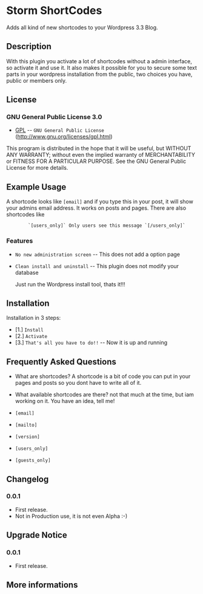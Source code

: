 Storm ShortCodes
================

Adds all kind of new shortcodes to your Wordpress 3.3 Blog.

Description
--------------

With this plugin you activate a lot of shortcodes without a admin
interface, so activate it and use it.
It also makes it possible for you to secure some text parts in your wordpress
installation from the public, two choices you have, public or members only.

License
--------------

### GNU General Public License 3.0


* [GPL](http://www.gnu.org/licenses/gpl.html) -- `GNU General Public License` (http://www.gnu.org/licenses/gpl.html)

This program is distributed in the hope that it will be useful,
but WITHOUT ANY WARRANTY; without even the implied warranty of
MERCHANTABILITY or FITNESS FOR A PARTICULAR PURPOSE.  See the
GNU General Public License for more details.


Example Usage
--------------

A shortcode looks like `[email]` and if you type this in your post, it will
show your admins email address. It works on posts and pages.
There are also shortcodes like

            `[users_only]` Only users see this message `[/users_only]`




### Features

* `No new administration screen` -- This does not add a option page
* `Clean install and uninstall` -- This plugin does not modify your database

    Just run the Wordpress install tool, thats it!!!


Installation
--------------

Installation in 3 steps:

*  [1.] `Install`
*  [2.] `Activate`
*  [3.] `That's all you have to do!!` -- Now it is up and running



Frequently Asked Questions
--------------

*  What are shortcodes?
A shortcode is a bit of code you can put in your pages and posts so you dont
have to write all of it.

*  What available shortcodes are there?
not that much at the time, but iam working on it. You have an idea, tell me!

*  `[email]`
*  `[mailto]`
*  `[version]`
*  `[users_only]`
*  `[guests_only]`


Changelog
--------------

### 0.0.1

* First release.
* Not in Production use, it is not even Alpha :-)



Upgrade Notice
--------------

### 0.0.1

* First release.



More informations
------------

[Wordpress]: https://codex.wordpress.org/Shortcode_API
[Wiki]: https://github.com/rubenstorm/storm-shortcodes/wiki
[Blog]: http://ruben-storm.eu
[GNU General Public License]: http://www.gnu.org/licenses/gpl.html


